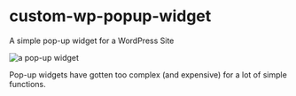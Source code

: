 # custom-wp-popup-widget
A simple pop-up widget for a WordPress Site

![a pop-up widget](pop-up-widget.png)

Pop-up widgets have gotten too complex (and expensive) for a lot of simple functions. 
